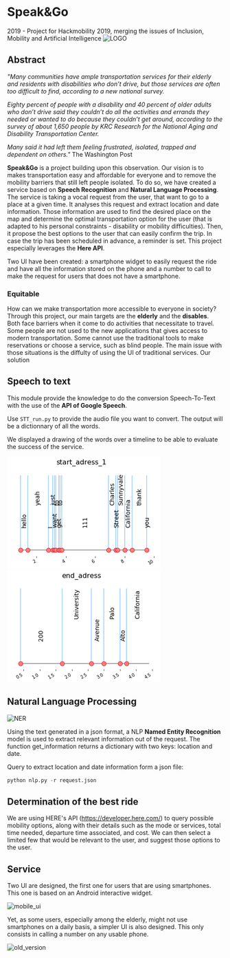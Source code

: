 ﻿# Speak&Go
2019 - Project for Hackmobility 2019, merging the issues of Inclusion, Mobility and Artificial Intelligence 
![LOGO](./figures/logo_soundngo_200x200.png)
## Abstract 

*"Many communities have ample transportation services for their elderly and residents with disabilities who don’t drive, but those services are often too difficult to find, according to a new national survey.*

*Eighty percent of people with a disability and 40 percent of older adults who don’t drive said they couldn’t do all the activities and errands they needed or wanted to do because they couldn’t get around, according to the survey of about 1,650 people by KRC Research for the National Aging and Disability Transportation Center.*

*Many said it had left them feeling frustrated, isolated, trapped and dependent on others."*
The Washington Post

**Speak&Go** is a project building upon this observation. Our vision is to makes transportation easy and affordable for everyone and to remove the mobility barriers that still left people isolated. To do so, we have created a service based on **Speech Recognition** and **Natural Language Processing**. The service is taking a vocal request from the user, that want to go to a place at a given time. It analyses this request and extract location and date information. Those information are used to find the desired place on the map and determine the optimal transportation option for the user (that is adapted to his personal constraints - disability or mobility difficulties). Then, it propose the best options to the user that can easily confirm the trip. In case the trip has been scheduled in advance, a reminder is set. This project especially leverages the **Here API**. 

Two UI have been created: a smartphone widget to easily request the ride and have all the information stored on the phone and a number to call to make the request for users that does not have a smartphone. 

### Equitable 

How can we make transportation more accessible to everyone in society? 
Through this project, our main targets are the **elderly** and the **disables**. Both face barriers when it come to do activities that necessitate to travel. Some people are not used to the new applications that gives access to modern transportation. Some cannot use the traditional tools to make reservations or choose a service, such as blind people. The main issue with those situations is the diffulty of using the UI of traditional services. Our solution

## Speech to text

This module provide the knowledge to do the conversion Speech-To-Text with the use of the **API of Google Speech**.

Use ```STT_run.py``` to provide the audio file you want to convert. 
The output will be a dictionnary of all the words.

We displayed a drawing of the words over a timeline to be able to evaluate the success of the service. 

![SERVICE](./STT_process/figures/example_start_adress.png)
![SERVICE](./STT_process/figures/example_end_adress.png)


## Natural Language Processing

![NER](https://user-images.githubusercontent.com/38164557/61586711-a44f8c00-ab2f-11e9-870c-8d8bc7f91138.JPG)

Using the text generated in a json format, a NLP **Named Entity Recognition** model is used to extract relevant information out of the request. The function get_information returns a dictionary with two keys: location and date. 

Query to extract location and date information form a json file:

```python
python nlp.py -r request.json
```

## Determination of the best ride

We are using HERE's API (https://developer.here.com/) to query possible mobility options, along with their details such as the mode or services, total time needed, departure time associated, and cost. We can then select a limited few that would be relevant to the user, and suggest those options to the user.

## Service

Two UI are designed, the first one for users that are using smartphones. This one is based on an Android interactive widget.

![mobile_ui](https://user-images.githubusercontent.com/38164557/61587176-d1a13780-ab39-11e9-9052-48e869b0109b.JPG)

Yet, as some users, especially among the elderly, might not use smartphones on a daily basis, a simpler UI is also designed. This only consists in calling a number on any usable phone.

![old_version](https://user-images.githubusercontent.com/38164557/61587186-fc8b8b80-ab39-11e9-9d82-16bb5fc3cbd0.JPG)




